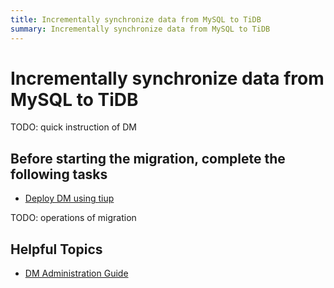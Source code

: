```yaml
---
title: Incrementally synchronize data from MySQL to TiDB
summary: Incrementally synchronize data from MySQL to TiDB
---
```

# Incrementally synchronize data from MySQL to TiDB

TODO: quick instruction of DM

## Before starting the migration, complete the following tasks

- [Deploy DM using tiup](/data-migration/todo.md)

TODO: operations of migration

## Helpful Topics 

- [DM Administration Guide](/data-migration/todo.md)
